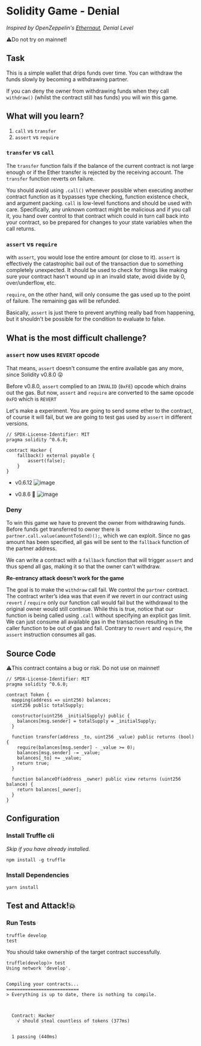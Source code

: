 # Solidity Game - Denial

_Inspired by OpenZeppelin's [Ethernaut](https://ethernaut.openzeppelin.com), Denial Level_

⚠️Do not try on mainnet!

## Task

This is a simple wallet that drips funds over time. You can withdraw the funds slowly by becoming a withdrawing partner.

If you can deny the owner from withdrawing funds when they call `withdraw()` (whilst the contract still has funds) you will win this game.


## What will you learn?

1. `call` vs `transfer`
2. `assert` vs `require`

### `transfer` vs `call`

The `transfer` function fails if the balance of the current contract is not large enough or if the Ether transfer is rejected by the receiving account. The `transfer` function reverts on failure.

You should avoid using `.call()` whenever possible when executing another contract function as it bypasses type checking, function existence check, and argument packing.
`call` is low-level functions and should be used with care. Specifically, any unknown contract might be malicious and if you call it, you hand over control to that contract which could in turn call back into your contract, so be prepared for changes to your state variables when the call returns.

### `assert` vs `require`

with `assert`, you would lose the entire amount (or close to it). `assert` is effectively the catastrophic bail out of the transaction due to something completely unexpected. It should be used to check for things like making sure your contract hasn't wound up in an invalid state, avoid divide by 0, over/underflow, etc.

`require`, on the other hand, will only consume the gas used up to the point of failure. The remaining gas will be refunded.

Basically, `assert` is just there to prevent anything really bad from happening, but it shouldn't be possible for the condition to evaluate to false.

## What is the most difficult challenge?

### `assert` now uses `REVERT` opcode

That means, `assert` doesn't consume the entire available gas any more, since Solidity v0.8.0 😜

Before v0.8.0, `assert` complied to an `INVALID` (`0xFE`) opcode which drains out the gas. But now, `assert` and `require` are converted to the same opcode `0xFD` which is `REVERT`

Let's make a experiment. You are going to send some ether to the contract, of course it will fail, but we are going to test gas used by `assert` in different versions.

```solidity
// SPDX-License-Identifier: MIT
pragma solidity ^0.6.0;

contract Hacker {
    fallback() external payable {
        assert(false);
    }
}
```

- v0.6.12
![image](https://user-images.githubusercontent.com/78368735/124986696-e8344800-e009-11eb-8447-bc247b69c79d.png)


- v0.8.6 🙌
![image](https://user-images.githubusercontent.com/78368735/124986625-d5217800-e009-11eb-8b91-88cfe002b6ae.png)

### Deny

To win this game we have to prevent the owner from withdrawing funds. Before funds get transferred to owner there is `partner.call.value(amountToSend)();`, which we can exploit. Since no gas amount has been specified, all gas will be sent to the `fallback` function of the partner address.

We can write a contract with a `fallback` function that will trigger `assert` and thus spend all gas, making it so that the owner can't withdraw.

**Re-entrancy attack doesn't work for the game**

The goal is to make the `withdraw` call fail. We control the `partner` contract. The contract writer’s idea was that even if we revert in our contract using `revert` / `require` only our function call would fail but the withdrawal to the original owner would still continue. While this is true, notice that our function is being called using `.call` without specifying an explicit gas limit. We can just consume all available gas in the transaction resulting in the caller function to be out of gas and fail. Contrary to `revert` and `require`, the `assert` instruction consumes all gas.

## Source Code

⚠️This contract contains a bug or risk. Do not use on mainnet!

```solidity
// SPDX-License-Identifier: MIT
pragma solidity ^0.6.0;

contract Token {
  mapping(address => uint256) balances;
  uint256 public totalSupply;

  constructor(uint256 _initialSupply) public {
    balances[msg.sender] = totalSupply = _initialSupply;
  }

  function transfer(address _to, uint256 _value) public returns (bool) {
    require(balances[msg.sender] - _value >= 0);
    balances[msg.sender] -= _value;
    balances[_to] += _value;
    return true;
  }

  function balanceOf(address _owner) public view returns (uint256 balance) {
    return balances[_owner];
  }
}

```

## Configuration

### Install Truffle cli

_Skip if you have already installed._

```
npm install -g truffle
```

### Install Dependencies

```
yarn install
```

## Test and Attack!💥

### Run Tests

```
truffle develop
test
```

You should take ownership of the target contract successfully.

```
truffle(develop)> test
Using network 'develop'.


Compiling your contracts...
===========================
> Everything is up to date, there is nothing to compile.



  Contract: Hacker
    √ should steal countless of tokens (377ms)


  1 passing (440ms)

```
